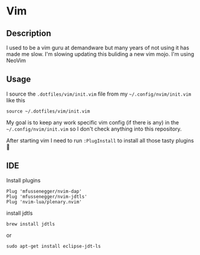 # Vim

## Description

I used to be a vim guru at demandware but many years of not using it has made me slow.  I'm slowing updating this buliding a new vim mojo.  I'm using NeoVim

## Usage

I source the `.dotfiles/vim/init.vim` file from my `~/.config/nvim/init.vim` like this

```
source ~/.dotfiles/vim/init.vim
```

My goal is to keep any work specific vim config (if there is any) in the `~/.config/nvim/init.vim` so I don't check anything into this repository. 

After starting vim I need to run `:PlugInstall` to install all those tasty plugins 🤤


## IDE

Install plugins

```
Plug 'mfussenegger/nvim-dap'
Plug 'mfussenegger/nvim-jdtls'
Plug 'nvim-lua/plenary.nvim'
```

install jdtls

```
brew install jdtls
```

or

```
sudo apt-get install eclipse-jdt-ls
```






